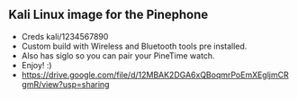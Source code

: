 ## Kali Linux image for the Pinephone
* Creds kali/1234567890
* Custom build with Wireless and Bluetooth tools pre installed. 
* Also has siglo so you can pair your PineTime watch.
* Enjoy! :)
* https://drive.google.com/file/d/12MBAK2DGA6xQBoqmrPoEmXEgljmCRgmR/view?usp=sharing
